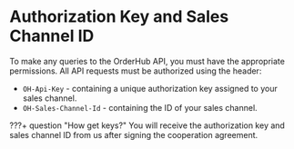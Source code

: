 # Authorization Key and Sales Channel ID
To make any queries to the OrderHub API, you must have the appropriate permissions. All API requests must be authorized using the header:

- `OH-Api-Key` - containing a unique authorization key assigned to your sales channel.
- `OH-Sales-Channel-Id` - containing the ID of your sales channel.

???+ question "How get keys?"
    You will receive the authorization key and sales channel ID from us after signing the cooperation agreement.
